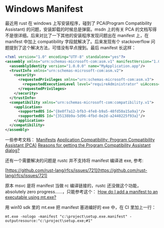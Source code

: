 # Windows Manifest
<!-- ---
title: Windows Manifest
date: 2018-03-12 22:57:43
tags: 日常
--- -->

最近用 rust 在 windows 上写安装程序，碰到了 PCA(Program Compatibility Assistant) 的问题，安装卸载的时候总是弹窗。msdn 上的有关 PCA 的文档写得不是很详细。后来对比了一下其他的安装程序发现问题出在 manifest 上，在 manifest 中加上 compatibility 字段就解决了。后来发现有个 stackoverflow 问题提到了这个解决方法，可惜没有早点搜到。最后 manifest 长这样：

``` xml
<?xml version="1.0" encoding="UTF-8" standalone="yes"?>
<assembly xmlns="urn:schemas-microsoft-com:asm.v1" manifestVersion="1.0">
  <assemblyIdentity version="1.0.0.0" name="MyApplication.app"/>
  <trustInfo xmlns="urn:schemas-microsoft-com:asm.v2">
    <security>
      <requestedPrivileges xmlns="urn:schemas-microsoft-com:asm.v3">
        <requestedExecutionLevel level="requireAdministrator" uiAccess="false" />
      </requestedPrivileges>
    </security>
  </trustInfo>
  <compatibility xmlns="urn:schemas-microsoft-com:compatibility.v1">
    <application>
      <supportedOS Id="{8e0f7a12-bfb3-4fe8-b9a5-48fd50a15a9a}"/>
      <supportedOS Id="{35138b9a-5d96-4fbd-8e2d-a2440225f93a}"/>
    </application>
  </compatibility>
</assembly>
```

一些参考文档：
[Manifests](https://msdn.microsoft.com/en-us/library/windows/desktop/aa375365.aspx)
[Application Compatibility: Program Compatibility Assistant (PCA)](https://msdn.microsoft.com/en-us/library/bb756937.aspx)
[Reasons for getting the Program Compatibility Assistant dialog?](https://stackoverflow.com/questions/5098747/reasons-for-getting-the-program-compatibility-assistant-dialog)

还有一个需要解决的问题是 rustc 并不支持将 manifest 编译进 exe, 参考:

[https://github.com/rust-lang/rfcs/issues/721](https://github.com/rust-lang/rfcs/issues/721)

原本 msvc 是将 manifest 当做 rc 编译链接的，rustc 还没做这个功能，absolutely zero progress......，只能参考这个：
[How do I add a manifest to an executable using mt.exe?](https://stackoverflow.com/questions/1423492/how-do-i-add-a-manifest-to-an-executable-using-mt-exe)

用 win10 sdk 里的 mt.exe 把 manifest 塞进编好的 exe 中，在 CI 里加上一行：

``` text
mt.exe -nologo -manifest "c:\project\setup.exe.manifest" -outputresource:"c:\project\setup.exe;#1"
```